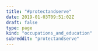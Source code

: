 ```yaml
---
title: "#protectandserve"
date: 2019-01-03T09:51:02Z
draft: false
type: page
kind: "occupations_and_education"
subreddit: "protectandserve"
---
```

